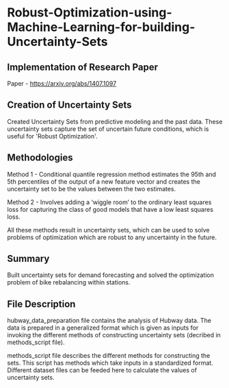 # Robust-Optimization-using-Machine-Learning-for-building-Uncertainty-Sets

## Implementation of Research Paper
Paper - https://arxiv.org/abs/1407.1097

## Creation of Uncertainty Sets
Created Uncertainty Sets from predictive modeling and the past data. These uncertainty sets capture the set of uncertain future conditions, which is useful for 'Robust Optimization'.

## Methodologies
Method 1 - Conditional quantile regression method estimates the 95th and 5th percentiles of the output of a new feature vector and creates the uncertainty set to be the values between the two estimates.

Method 2 - Involves adding a ‘wiggle room’ to the ordinary least squares loss for capturing the class of good models that have a low least squares loss.

All these methods result in uncertainty sets, which can be used to solve problems of optimization which are robust to any uncertainty in the future.

## Summary
Built uncertainty sets for demand forecasting and solved the optimization problem of bike rebalancing within stations.

## File Description
hubway_data_preparation file contains the analysis of Hubway data. The data is prepared in a generalized format which is given as inputs for invoking the different methods of constructing uncertainty sets (decribed in methods_script file).

methods_script file describes the different methods for constructing the sets. This script has methods which take inputs in a standardized format. Different dataset files can be feeded here to calculate the values of uncertainty sets.
